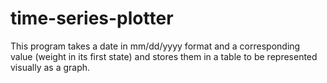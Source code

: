 # time-series-plotter
This program takes a date in mm/dd/yyyy format and a corresponding value (weight in its first state) and stores them in a table to be represented visually as a graph.
